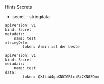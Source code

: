 Hints Secrets

- secret - stringdata
```
apiVersion: v1
kind: Secret
metadata:
	name: test
stringData:
		token: Armin ist der beste
```

```
apiVersion: v1
kind: Secret
metadata:
	name: test
data:
		token: QXJtaW4gaXN0IGRlciBiZXN0ZQo=
```